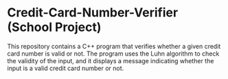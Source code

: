 # Credit-Card-Number-Verifier (School Project)
This repository contains a C++ program that verifies whether a given credit card number is valid or not. The program uses the Luhn algorithm to check the validity of the input, and it displays a message indicating whether the input is a valid credit card number or not.
